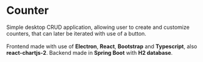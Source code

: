 # Counter
Simple desktop CRUD application, allowing user to create and customize counters, that can later be iterated with use of a button.
<br><br>
Frontend made with use of <b>Electron</b>, <b>React</b>, <b>Bootstrap</b> and <b>Typescript</b>, also <b>react-chartjs-2</b>. Backend made in <b>Spring Boot</b> with <b>H2 database</b>. 
